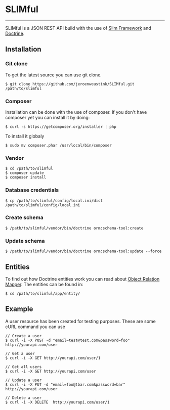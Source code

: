# SLIMful
***

SLIMful is a JSON REST API build with the use of [Slim Framework](http://www.slimframework.com) and [Doctrine](http://www.doctrine-project.org). 

## Installation

### Git clone
To get the latest source you can use git clone.

    $ git clone https://github.com/jeroenweustink/SLIMful.git /path/to/slimful

### Composer
Installation can be done with the use of composer. If you don't have composer yet you can install it by doing:

    $ curl -s https://getcomposer.org/installer | php
    
To install it globaly 
    
    $ sudo mv composer.phar /usr/local/bin/composer
    
### Vendor

    $ cd /path/to/slimful
    $ composer update
    $ composer install
    
### Database credentials

    $ cp /path/to/slimful/config/local.ini/dist /path/to/slimful/config/local.ini
    
### Create schema

    $ /path/to/slimful/vendor/bin/doctrine orm:schema-tool:create
    
### Update schema

    $ /path/to/slimful/vendor/bin/doctrine orm:schema-tool:update --force
    
## Entities

To find out how Doctrine entities work you can read about [Object Relation Mapper](http://www.doctrine-project.org/projects/orm.html). The entities can be found in:

    $ cd /path/to/slimful/app/entity/

## Example

A user resource has been created for testing purposes. These are some cURL command you can use

    // Create a user
    $ curl -i -X POST -d "email=test@test.com&password=foo" http://yourapi.com/user

    // Get a user
    $ curl -i -X GET http://yourapi.com/user/1

    // Get all users
    $ curl -i -X GET http://yourapi.com/user

    // Update a user
    $ curl -i -X PUT -d "email=foo@tbar.com&password=bar" http://yourapi.com/user

    // Delete a user
    $ curl -i -X DELETE  http://yourapi.com/user/1